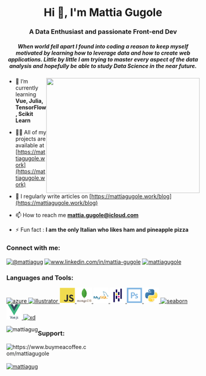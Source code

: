 <h1 align="center">Hi 👋, I'm Mattia Gugole</h1>
<h3 align="center">A Data Enthusiast and passionate Front-end Dev</h3>
<h5 align = "center"> When world fell apart I found into coding a reason to keep myself motivated by learning how to leverage data and how to create web applications. Little by little I am trying to master every aspect of the data analysis and hopefully be able to study Data Science in the near future.</h5>

<img align = "right" height = 300px width = 400px src= "https://marketbusinessnews.com/wp-content/uploads/2020/10/1-Predictive-Analytics-GIF-for-article.gif" >


- 🌱 I’m currently learning **Vue, Julia, TensorFlow, Scikit Learn**

- 👨‍💻 All of my projects are available at [https://mattiagugole.work](https://mattiagugole.work)

- 📝 I regularly write articles on [https://mattiagugole.work/blog](https://mattiagugole.work/blog)

- 📫 How to reach me **mattia.gugole@icloud.com**

- ⚡ Fun fact : **I am the only Italian who likes ham and pineapple pizza**

<h3 align="left">Connect with me:</h3>
<p align="left">
<a href="https://codepen.io/MattiaGug" target="blank"><img align="center" src="https://raw.githubusercontent.com/rahuldkjain/github-profile-readme-generator/master/src/images/icons/Social/codepen.svg" alt="@mattiagug" height="30" width="40" /></a>
<a href="www.linkedin.com/in/mattia-gugole" target="blank"> <img align="center" src="https://raw.githubusercontent.com/rahuldkjain/github-profile-readme-generator/master/src/images/icons/Social/linked-in-alt.svg" alt="www.linkedin.com/in/mattia-gugole" height="30" width="40" /></a>
<a href="https://kaggle.com/mattiagugole" target="blank"><img align="center" src="https://raw.githubusercontent.com/rahuldkjain/github-profile-readme-generator/master/src/images/icons/Social/kaggle.svg" alt="mattiagugole" height="30" width="40" /></a>
</p>

<h3 align="left">Languages and Tools:</h3>
<p align="left"> <a href="https://azure.microsoft.com/en-in/" target="_blank" rel="noreferrer"> <img src="https://www.vectorlogo.zone/logos/microsoft_azure/microsoft_azure-icon.svg" alt="azure" width="40" height="40"/> </a> <a href="https://www.adobe.com/in/products/illustrator.html" target="_blank" rel="noreferrer"> <img src="https://www.vectorlogo.zone/logos/adobe_illustrator/adobe_illustrator-icon.svg" alt="illustrator" width="40" height="40"/> </a> <a href="https://developer.mozilla.org/en-US/docs/Web/JavaScript" target="_blank" rel="noreferrer"> <img src="https://raw.githubusercontent.com/devicons/devicon/master/icons/javascript/javascript-original.svg" alt="javascript" width="40" height="40"/> </a> <a href="https://www.mongodb.com/" target="_blank" rel="noreferrer"> <img src="https://raw.githubusercontent.com/devicons/devicon/master/icons/mongodb/mongodb-original-wordmark.svg" alt="mongodb" width="40" height="40"/> </a> <a href="https://www.mysql.com/" target="_blank" rel="noreferrer"> <img src="https://raw.githubusercontent.com/devicons/devicon/master/icons/mysql/mysql-original-wordmark.svg" alt="mysql" width="40" height="40"/> </a> <a href="https://pandas.pydata.org/" target="_blank" rel="noreferrer"> <img src="https://raw.githubusercontent.com/devicons/devicon/2ae2a900d2f041da66e950e4d48052658d850630/icons/pandas/pandas-original.svg" alt="pandas" width="40" height="40"/> </a> <a href="https://www.photoshop.com/en" target="_blank" rel="noreferrer"> <img src="https://raw.githubusercontent.com/devicons/devicon/master/icons/photoshop/photoshop-line.svg" alt="photoshop" width="40" height="40"/> </a> <a href="https://www.python.org" target="_blank" rel="noreferrer"> <img src="https://raw.githubusercontent.com/devicons/devicon/master/icons/python/python-original.svg" alt="python" width="40" height="40"/> </a> <a href="https://seaborn.pydata.org/" target="_blank" rel="noreferrer"> <img src="https://seaborn.pydata.org/_images/logo-mark-lightbg.svg" alt="seaborn" width="40" height="40"/> </a> <a href="https://vuejs.org/" target="_blank" rel="noreferrer"> <img src="https://raw.githubusercontent.com/devicons/devicon/master/icons/vuejs/vuejs-original-wordmark.svg" alt="vuejs" width="40" height="40"/> </a> <a href="https://www.adobe.com/products/xd.html" target="_blank" rel="noreferrer"> <img src="https://cdn.worldvectorlogo.com/logos/adobe-xd.svg" alt="xd" width="40" height="40"/> </a> </p>

<p><img align="left" src="https://github-readme-streak-stats.herokuapp.com/?user=mattiagug&theme=highcontrast" alt="mattiagug" /></p>

<h3 align="left">Support:</h3>
<p><a href="https://www.buymeacoffee.com/https://www.buymeacoffee.com/mattiagugole"> <img align="left" src="https://cdn.buymeacoffee.com/buttons/v2/default-yellow.png" height="50" width="210" alt="https://www.buymeacoffee.com/mattiagugole" />
  <br><br><br>
<img src="https://komarev.com/ghpvc/?username=mattiagug&label=Profile%20views&color=0e75b6&style=plastic" alt="mattiagug" /> </a></p>

<br><br>



